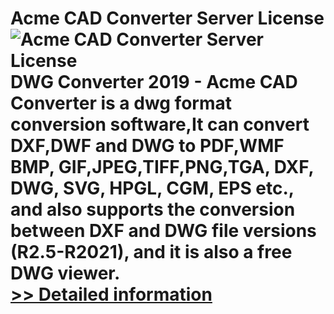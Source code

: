 # Acme CAD Converter Server License<br />![Acme CAD Converter Server License](https://mycommerce.akamaized.net/api/pimages/P177003/BIG/177003.PNG)<br />DWG Converter 2019 - Acme CAD Converter is a dwg format conversion software,It can convert DXF,DWF and DWG to PDF,WMF BMP, GIF,JPEG,TIFF,PNG,TGA, DXF, DWG, SVG, HPGL, CGM, EPS etc., and also supports the conversion between DXF and DWG file versions (R2.5-R2021), and it is also a free DWG viewer.<br />[>> Detailed information](https://secure.shareit.com/shareit/product.html?productid=177003&affiliateid=200057808)